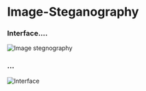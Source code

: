 # Image-Steganography

### Interface....

![Image stegnography](https://user-images.githubusercontent.com/68480967/89530629-79a0a600-d80c-11ea-899a-84b367a49307.png)

### ...

![Interface](https://user-images.githubusercontent.com/68480967/89532340-46abe180-d80f-11ea-939f-5e4342d632a1.jpg)
